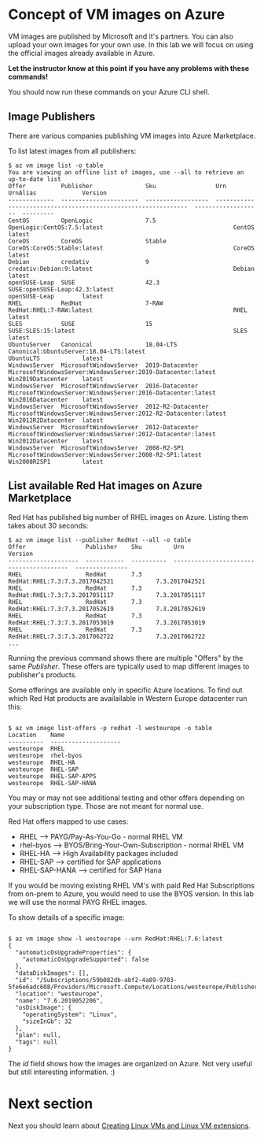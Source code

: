 Concept of VM images on Azure
=============================

VM images are published by Microsoft and it's partners. You can also upload your own images for your own use. In this lab we will focus on using the official images already available in Azure.


**Let the instructor know at this point if you have any problems with these commands!**

You should now run these commands on your Azure CLI shell. 


Image Publishers
-----------------
There are various companies publishing VM images into Azure Marketplace.

To list latest images from all publishers:

```
$ az vm image list -o table
You are viewing an offline list of images, use --all to retrieve an up-to-date list
Offer          Publisher               Sku                 Urn                                                             UrnAlias             Version
-------------  ----------------------  ------------------  --------------------------------------------------------------  -------------------  ---------
CentOS         OpenLogic               7.5                 OpenLogic:CentOS:7.5:latest                                     CentOS               latest
CoreOS         CoreOS                  Stable              CoreOS:CoreOS:Stable:latest                                     CoreOS               latest
Debian         credativ                9                   credativ:Debian:9:latest                                        Debian               latest
openSUSE-Leap  SUSE                    42.3                SUSE:openSUSE-Leap:42.3:latest                                  openSUSE-Leap        latest
RHEL           RedHat                  7-RAW               RedHat:RHEL:7-RAW:latest                                        RHEL                 latest
SLES           SUSE                    15                  SUSE:SLES:15:latest                                             SLES                 latest
UbuntuServer   Canonical               18.04-LTS           Canonical:UbuntuServer:18.04-LTS:latest                         UbuntuLTS            latest
WindowsServer  MicrosoftWindowsServer  2019-Datacenter     MicrosoftWindowsServer:WindowsServer:2019-Datacenter:latest     Win2019Datacenter    latest
WindowsServer  MicrosoftWindowsServer  2016-Datacenter     MicrosoftWindowsServer:WindowsServer:2016-Datacenter:latest     Win2016Datacenter    latest
WindowsServer  MicrosoftWindowsServer  2012-R2-Datacenter  MicrosoftWindowsServer:WindowsServer:2012-R2-Datacenter:latest  Win2012R2Datacenter  latest
WindowsServer  MicrosoftWindowsServer  2012-Datacenter     MicrosoftWindowsServer:WindowsServer:2012-Datacenter:latest     Win2012Datacenter    latest
WindowsServer  MicrosoftWindowsServer  2008-R2-SP1         MicrosoftWindowsServer:WindowsServer:2008-R2-SP1:latest         Win2008R2SP1         latest
```

List available Red Hat images on Azure Marketplace
--------------------------------------------------

Red Hat has published big number of RHEL images on Azure. Listing them takes about 30 seconds:

```
$ az vm image list --publisher RedHat --all -o table
Offer                 Publisher    Sku         Urn                                       Version
--------------------  -----------  ----------  ----------------------------------------  ---------------
RHEL                  RedHat       7.3         RedHat:RHEL:7.3:7.3.2017042521            7.3.2017042521
RHEL                  RedHat       7.3         RedHat:RHEL:7.3:7.3.2017051117            7.3.2017051117
RHEL                  RedHat       7.3         RedHat:RHEL:7.3:7.3.2017052619            7.3.2017052619
RHEL                  RedHat       7.3         RedHat:RHEL:7.3:7.3.2017053019            7.3.2017053019
RHEL                  RedHat       7.3         RedHat:RHEL:7.3:7.3.2017062722            7.3.2017062722
...
```

Running the previous command shows there are multiple "Offers" by the same *Publisher*. These offers are typically used to map different images to publisher's products. 

Some offerings are available only in specific Azure locations. To find out which Red Hat products are availailable in Western Europe datacenter run this:
```

$ az vm image list-offers -p redhat -l westeurope -o table
Location    Name
----------  --------------------
westeurope  RHEL
westeurope  rhel-byos
westeurope  RHEL-HA
westeurope  RHEL-SAP
westeurope  RHEL-SAP-APPS
westeurope  RHEL-SAP-HANA
```
You may or may not see additional testing and other offers depending on your subscription type. Those are not meant for normal use.

Red Hat offers mapped to use cases:

* RHEL --> PAYG/Pay-As-You-Go - normal RHEL VM
* rhel-byos --> BYOS/Bring-Your-Own-Subscription - normal RHEL VM
* RHEL-HA --> High Availability packages included
* RHEL-SAP --> certified for SAP applications
* RHEL-SAP-HANA --> certified for SAP Hana

If you would be moving existing RHEL VM's with paid Red Hat Subscriptions from on-prem to Azure, you would need to use the BYOS version. In this lab we will use the normal PAYG RHEL images.

To show details of a specific image:
```

$ az vm image show -l westeurope --urn RedHat:RHEL:7.6:latest
{
  "automaticOsUpgradeProperties": {
    "automaticOsUpgradeSupported": false
  },
  "dataDiskImages": [],
  "id": "/Subscriptions/59b082db-abf2-4a89-9703-5fe6e6adc608/Providers/Microsoft.Compute/Locations/westeurope/Publishers/RedHat/ArtifactTypes/VMImage/Offers/RHEL/Skus/7.6/Versions/7.6.2019052206",
  "location": "westeurope",
  "name": "7.6.2019052206",
  "osDiskImage": {
    "operatingSystem": "Linux",
    "sizeInGb": 32
  },
  "plan": null,
  "tags": null
}
```

The *id* field shows how the images are organized on Azure. Not very useful but still interesting information. :)


Next section
===


Next you should learn about [Creating Linux VMs and Linux VM extensions](linuxvm.md).


